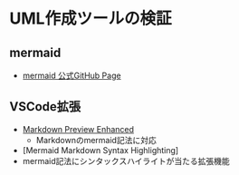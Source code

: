 # UML作成ツールの検証

## mermaid

- [mermaid 公式GitHub Page](https://mermaid-js.github.io/)

## VSCode拡張

- [Markdown Preview Enhanced](https://marketplace.visualstudio.com/items?itemName=shd101wyy.markdown-preview-enhanced)
  - Markdownのmermaid記法に対応
- [Mermaid Markdown Syntax Highlighting]
 - mermaid記法にシンタックスハイライトが当たる拡張機能
